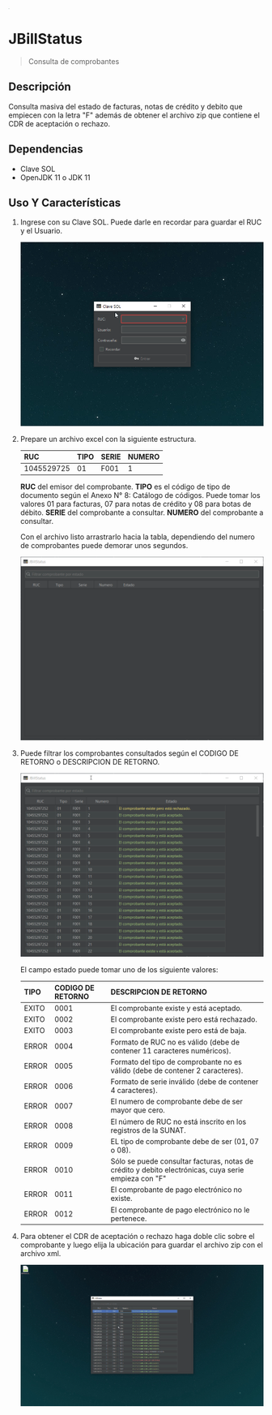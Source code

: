 <img src="https://github.com/nthny/JBillStatus/blob/master/src/main/resources/img/jbillstatus.ico?raw=true" alt="logo" style="zoom:5%;" />

# JBillStatus

> Consulta de comprobantes

## Descripción

Consulta masiva del estado de facturas, notas de crédito y debito que empiecen con la letra "F" además de obtener el archivo zip que contiene el CDR de aceptación o rechazo.

## Dependencias

- Clave SOL
- OpenJDK 11 o JDK 11

## Uso Y Características

1. Ingrese con su Clave SOL. Puede darle en recordar para guardar el RUC y el Usuario.

   ![image_1](https://github.com/nthny/JBillStatus/blob/master/screenshots/img_1.gif?raw=true)

2. Prepare un archivo excel con la siguiente estructura.

   | RUC        | TIPO | SERIE | NUMERO |
   | ---------- | ---- | ----- | ------ |
   | 1045529725 | 01   | F001  | 1      |

   **RUC** del emisor del comprobante.
   **TIPO** es el código de tipo de documento según el Anexo N° 8: Catálogo de códigos. Puede tomar los valores 01 para facturas, 07 para notas de crédito y 08 para botas de débito.
   **SERIE** del comprobante  a consultar.
   **NUMERO** del comprobante a consultar.

   Con el archivo listo arrastrarlo hacia la tabla, dependiendo del numero de comprobantes puede demorar unos segundos.
      
   ![image_2](https://github.com/nthny/JBillStatus/blob/master/screenshots/img_2.gif?raw=true)

3. Puede filtrar los comprobantes consultados según el CODIGO DE RETORNO o DESCRIPCION DE RETORNO.

   ![image_3](https://github.com/nthny/JBillStatus/blob/master/screenshots/img_3.gif?raw=true)

   El campo estado puede tomar uno de los siguiente valores:

   | TIPO  | CODIGO DE RETORNO | DESCRIPCION DE RETORNO                                       |
   | ----- | ----------------- | ------------------------------------------------------------ |
   | EXITO | 0001              | El comprobante existe y está aceptado.                       |
   | EXITO | 0002              | El comprobante existe pero está rechazado.                   |
   | EXITO | 0003              | El comprobante existe pero está de baja.                     |
   | ERROR | 0004              | Formato de RUC no es válido (debe de contener 11 caracteres numéricos). |
   | ERROR | 0005              | Formato del tipo de comprobante no es válido (debe de contener 2 caracteres). |
   | ERROR | 0006              | Formato de serie inválido (debe de contener 4 caracteres).   |
   | ERROR | 0007              | El numero de comprobante debe de ser mayor que cero.         |
   | ERROR | 0008              | El número de RUC no está inscrito en los registros de la SUNAT. |
   | ERROR | 0009              | EL tipo de comprobante debe de ser (01, 07 o 08).            |
   | ERROR | 0010              | Sólo se puede consultar facturas, notas de crédito y debito electrónicas, cuya serie empieza con "F" |
   | ERROR | 0011              | El comprobante de pago electrónico no existe.                |
   | ERROR | 0012              | El comprobante de pago electrónico no le pertenece.          |

4. Para obtener el CDR de aceptación o rechazo haga doble clic sobre el comprobante y luego elija la ubicación para guardar el archivo zip con el archivo xml. 

   ![image_4](https://github.com/nthny/JBillStatus/blob/master/screenshots/img_4.gif?raw=true)